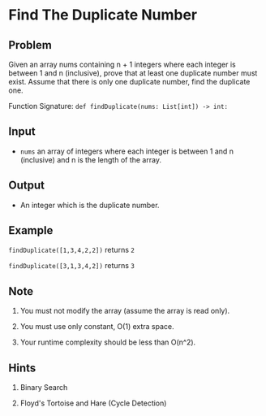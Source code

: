 # Find The Duplicate Number
## Problem

Given an array nums containing n + 1 integers where each integer is between 1 and n (inclusive), prove that at least one duplicate number must exist. Assume that there is only one duplicate number, find the duplicate one.

Function Signature: `def findDuplicate(nums: List[int]) -> int:`

## Input

* `nums` an array of integers where each integer is between 1 and n (inclusive) and n is the length of the array.

## Output

* An integer which is the duplicate number.

## Example

`findDuplicate([1,3,4,2,2])` returns `2`

`findDuplicate([3,1,3,4,2])` returns `3`

## Note

1. You must not modify the array (assume the array is read only).

2. You must use only constant, O(1) extra space.

3. Your runtime complexity should be less than O(n^2).

## Hints

1. Binary Search

2. Floyd's Tortoise and Hare (Cycle Detection)

